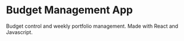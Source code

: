 # Budget Management App

Budget control and weekly portfolio management.
Made with React and Javascript.
